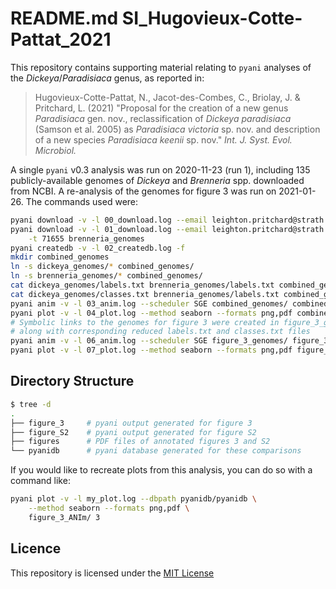 # README.md SI_Hugovieux-Cotte-Pattat_2021

This repository contains supporting material relating to `pyani` analyses of the *Dickeya*/*Paradisiaca* genus, as reported in:

> Hugovieux-Cotte-Pattat, N., Jacot-des-Combes, C., Briolay, J. & Pritchard, L. (2021) "Proposal for the creation of a new genus *Paradisiaca* gen. nov., reclassification of *Dickeya paradisiaca* (Samson et al. 2005) as *Paradisiaca victoria* sp. nov. and description of a new species *Paradisiaca keenii* sp. nov." *Int. J. Syst. Evol. Microbiol.*

A single `pyani` v0.3 analysis was run on 2020-11-23 (run 1), including 135 publicly-available genomes of *Dickeya* and *Brenneria* spp. downloaded from NCBI. A re-analysis of the genomes for figure 3 was run on 2021-01-26. The commands used were:

```bash
pyani download -v -l 00_download.log --email leighton.pritchard@strath.ac.uk -t 204037 dickeya_genomes
pyani download -v -l 01_download.log --email leighton.pritchard@strath.ac.uk \
    -t 71655 brenneria_genomes
pyani createdb -v -l 02_createdb.log -f
mkdir combined_genomes
ln -s dickeya_genomes/* combined_genomes/
ln -s brenneria_genomes/* combined_genomes/
cat dickeya_genomes/labels.txt brenneria_genomes/labels.txt combined_genomes/labels.txt
cat dickeya_genomes/classes.txt brenneria_genomes/labels.txt combined_genomes/classes.txt
pyani anim -v -l 03_anim.log --scheduler SGE combined_genomes/ combined_ANIM --name Combined_Dickeya_Brenneria_run_1 --labels combined_genomes/labels.txt --classes combined_genomes/classes.txt
pyani plot -v -l 04_plot.log --method seaborn --formats png,pdf combined_ANIM/ 1
# Symbolic links to the genomes for figure 3 were created in figure_3_genomes/
# along with corresponding reduced labels.txt and classes.txt files
pyani anim -v -l 06_anim.log --scheduler SGE figure_3_genomes/ figure_3_ANIm/ --name figure3_Dickeya --labels figure_3_genomes/labels.txt --classes figure_3_genomes/classes.txt
pyani plot -v -l 07_plot.log --method seaborn --formats png,pdf figure_3_ANIm/ 3
```

## Directory Structure

```bash
$ tree -d
.
├── figure_3     # pyani output generated for figure 3
├── figure_S2    # pyani output generated for figure S2
├── figures      # PDF files of annotated figures 3 and S2
└── pyanidb      # pyani database generated for these comparisons
```

If you would like to recreate plots from this analysis, you can do so with a command like:

```bash
pyani plot -v -l my_plot.log --dbpath pyanidb/pyanidb \
    --method seaborn --formats png,pdf \
    figure_3_ANIm/ 3
```

## Licence

This repository is licensed under the [MIT License](./LICENSE)